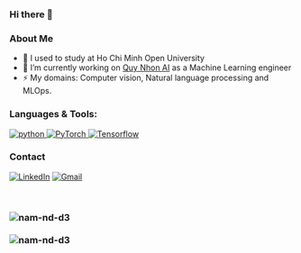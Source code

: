 ### Hi there 👋
<h3>About Me</h3>

- 🌱 I used to study at Ho Chi Minh Open University
- 🔭 I’m currently working on [Quy Nhon AI](https://quynhon.ai/) as a Machine Learning engineer
- ⚡ My domains: Computer vision, Natural language processing and MLOps.

<h3 align="left">Languages & Tools:</h3>

<p align="left">

<a href="https://www.python.org" target="_blank"> <img src="https://img.shields.io/badge/Python-14354C?style=for-the-badge&logo=python&logoColor=white" alt="python" /> </a>
<a href="https://pytorch.org/" target="_blank"> <img alt="PyTorch" src="https://img.shields.io/badge/PyTorch-%23EE4C2C.svg?style=for-the-badge&logo=PyTorch&logoColor=white" />
<a href="https://www.tensorflow.org/" target="_blank"> <img alt="Tensorflow" src="https://img.shields.io/badge/TensorFlow-%23FF6F00.svg?style=for-the-badge&logo=TensorFlow&logoColor=white" /> 
</a>

</p>

<h3>Contact</h3>
<p>
<p>
  <a href="https://www.linkedin.com/in/namnd00/" target="_blank"><img alt="LinkedIn" src="https://img.shields.io/badge/linkedin-%230077B5.svg?&style=for-the-badge&logo=linkedin&logoColor=white" /></a>
  <a href="mailto:nam.nd.00@gmail.com"> <img alt="Gmail" src="https://img.shields.io/badge/Gmail-D14836?style=for-the-badge&logo=gmail&logoColor=white" />
     </a>
</p>
<br>
<h3>
<img align="left" src="https://github-readme-stats.vercel.app/api/top-langs/?username=namnd00&layout=compact&hide=html&theme=onedark" alt="nam-nd-d3" />
</h3>
<br />
<h3>
<img align="left" src="https://github-readme-stats.vercel.app/api?username=namnd00&show_icons=true&theme=onedark" alt="nam-nd-d3" />
</h3>

